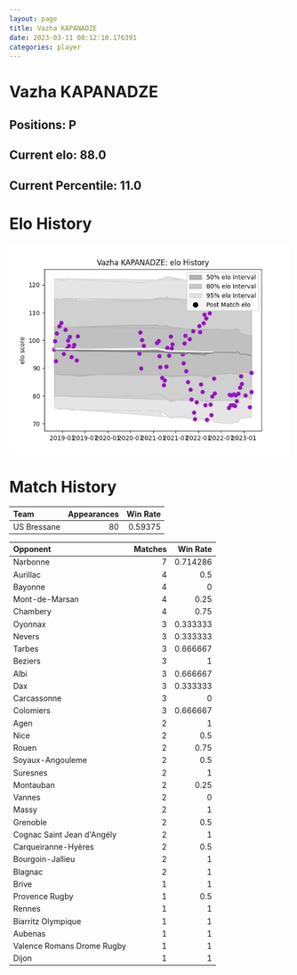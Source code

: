```yaml
---  
layout: page  
title: Vazha KAPANADZE  
date: 2023-03-11 00:12:10.176391  
categories: player  
---
```

# Vazha KAPANADZE

## Positions: P

## Current elo: 88.0

## Current Percentile: 11.0

# Elo History


![elo history](history_VazhaKAPANADZE.png)
# Match History


| Team        |   Appearances |   Win Rate |
|:------------|--------------:|-----------:|
| US Bressane |            80 |    0.59375 |

| Opponent                   |   Matches |   Win Rate |
|:---------------------------|----------:|-----------:|
| Narbonne                   |         7 |   0.714286 |
| Aurillac                   |         4 |   0.5      |
| Bayonne                    |         4 |   0        |
| Mont-de-Marsan             |         4 |   0.25     |
| Chambery                   |         4 |   0.75     |
| Oyonnax                    |         3 |   0.333333 |
| Nevers                     |         3 |   0.333333 |
| Tarbes                     |         3 |   0.666667 |
| Beziers                    |         3 |   1        |
| Albi                       |         3 |   0.666667 |
| Dax                        |         3 |   0.333333 |
| Carcassonne                |         3 |   0        |
| Colomiers                  |         3 |   0.666667 |
| Agen                       |         2 |   1        |
| Nice                       |         2 |   0.5      |
| Rouen                      |         2 |   0.75     |
| Soyaux-Angouleme           |         2 |   0.5      |
| Suresnes                   |         2 |   1        |
| Montauban                  |         2 |   0.25     |
| Vannes                     |         2 |   0        |
| Massy                      |         2 |   1        |
| Grenoble                   |         2 |   0.5      |
| Cognac Saint Jean d'Angély |         2 |   1        |
| Carqueiranne-Hyères        |         2 |   0.5      |
| Bourgoin-Jallieu           |         2 |   1        |
| Blagnac                    |         2 |   1        |
| Brive                      |         1 |   1        |
| Provence Rugby             |         1 |   0.5      |
| Rennes                     |         1 |   1        |
| Biarritz Olympique         |         1 |   1        |
| Aubenas                    |         1 |   1        |
| Valence Romans Drome Rugby |         1 |   1        |
| Dijon                      |         1 |   1        |
